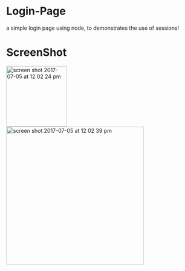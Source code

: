 # Login-Page

a simple login page using node, to demonstrates the use of sessions!

# ScreenShot

<img width="160" alt="screen shot 2017-07-05 at 12 02 24 pm" src="https://user-images.githubusercontent.com/28902787/27875798-25776d18-617a-11e7-91ea-25ffd9323d27.png">

<img width="364" alt="screen shot 2017-07-05 at 12 02 39 pm" src="https://user-images.githubusercontent.com/28902787/27875797-2561614e-617a-11e7-87f7-ccada637100f.png">


